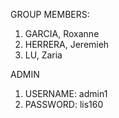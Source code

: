 GROUP MEMBERS:
1. GARCIA, Roxanne
2. HERRERA, Jeremieh
3. LU, Zaria

ADMIN
1. USERNAME: admin1
2. PASSWORD: lis160
